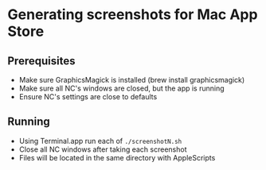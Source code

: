 # Generating screenshots for Mac App Store 
  
## Prerequisites
  - Make sure GraphicsMagick is installed (brew install graphicsmagick)
  - Make sure all NC's windows are closed, but the app is running
  - Ensure NC's settings are close to defaults

## Running
  - Using Terminal.app run each of `./screenshotN.sh`
  - Close all NC windows after taking each screenshot
  - Files will be located in the same directory with AppleScripts
